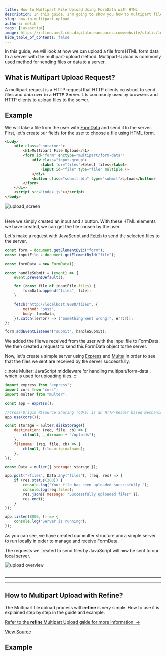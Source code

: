```yaml
---
title: How to Multipart File Upload Using FormData with HTML
description: In this guide, I'm going to show you how to multipart files upload with using HTML and JavaScript
slug: how-to-multipart-upload
authors: melih
tags: [javascript]
image: https://refine.ams3.cdn.digitaloceanspaces.com/website/static/img/placeholder.png
hide_table_of_contents: false
---
```





In this guide, we will look at how we can upload a file from HTML form data to a server with the multipart-upload method. Multipart-Upload is commonly used method for sending files or data to a server.

<!--truncate-->

## What is Multipart Upload Request?

A multipart request is a HTTP request that HTTP clients construct to send files and data over to a HTTP Server. It is commonly used by browsers and HTTP clients to upload files to the server.

## Example

We will take a file from the user with [FormData](https://developer.mozilla.org/en-US/docs/Web/API/FormData) and send it to the server. First, let's create our fields for the user to choose a file using HTML form.

```html
<body>
    <div class="container">
        <h1>Multipart File Upload</h1>
        <form id="form" enctype="multipart/form-data">
            <div class="input-group">
                <label for="files">Select files</label>
                <input id="file" type="file" multiple />
            </div>
            <button class="submit-btn" type="submit">Upload</button>
        </form>
    </div>
    <script src="index.js"></script>
</body>
```

<div class="img-container">
    <div class="window">
        <div class="control red"></div>
        <div class="control orange"></div>
        <div class="control green"></div>
    </div>
    <img src="https://refine.ams3.cdn.digitaloceanspaces.com/blog/2021-12-27-multipart-upload/upload.png" alt="upload_screen" />
</div>
<br />

Here we simply created an input and a button. With these HTML elements we have created, we can get the file chosen by the user.

Let's make a request with JavaScript and [Fetch](https://developer.mozilla.org/en-US/docs/Web/API/Fetch_API) to send the selected files to the server.

```jsx
const form = document.getElementById("form");
const inputFile = document.getElementById("file");

const formData = new FormData();

const handleSubmit = (event) => {
    event.preventDefault();

    for (const file of inputFile.files) {
        formData.append("files", file);
    }

    fetch("http://localhost:8080/files", {
        method: "post",
        body: formData,
    }).catch((error) => ("Something went wrong!", error));
};

form.addEventListener("submit", handleSubmit);
```

We added the file we received from the user with the input file to FormData. We then created a request to send this FormData object to the server.

Now, let's create a simple server using [Express](https://expressjs.com/) and [Multer](https://github.com/expressjs/multer) in order to see that the files we sent are received by the server successfully.

:::note
Multer: JavaScript middleware for handling multipart/form-data , which is used for uploading files.
:::

```jsx title=server.js
import express from "express";
import cors from "cors";
import multer from "multer";

const app = express();

//Cross-Origin Resource Sharing (CORS) is an HTTP-header based mechanism that allows a server to indicate any origins
app.use(cors());

const storage = multer.diskStorage({
    destination: (req, file, cb) => {
        cb(null, __dirname + "/uploads");
    },
    filename: (req, file, cb) => {
        cb(null, file.originalname);
    },
});

const Data = multer({ storage: storage });

app.post("/files", Data.any("files"), (req, res) => {
    if (res.status(200)) {
        console.log("Your file has been uploaded successfully.");
        console.log(req.files);
        res.json({ message: "Successfully uploaded files" });
        res.end();
    }
});

app.listen(8000, () => {
    console.log("Server is running");
});
```

As you can see, we have created our multer structure and a simple server to run locally in order to manage and receive FormData.

The requests we created to send files by JavaScript will now be sent to our local server.

<div class="img-container">
    <div class="window">
        <div class="control red"></div>
        <div class="control orange"></div>
        <div class="control green"></div>
    </div>
    <img src="https://refine.ams3.cdn.digitaloceanspaces.com/blog/2021-12-27-multipart-upload/overview.gif" alt="upload overview" />
</div>
<br />

---

<PromotionBanner title="Does your CRUD app need server state management?" image="https://refine.ams3.cdn.digitaloceanspaces.com/website/static/img/generic_banner.png" />

---
## How to Multipart Upload with Refine?
The Multipart file upload process with **refine** is very simple. How to use it is explained step by step in the guide and example. 

[Refer to the **refine** Multipart Upload guide for more information. →](https://refine.dev/docs/guides-and-concepts/upload/multipart-upload/) 

[View Source](https://github.com/refinedev/refine/tree/master/examples/upload/multipartUpload)

## Example

<CodeSandboxExample path="upload-antd-multipart" />